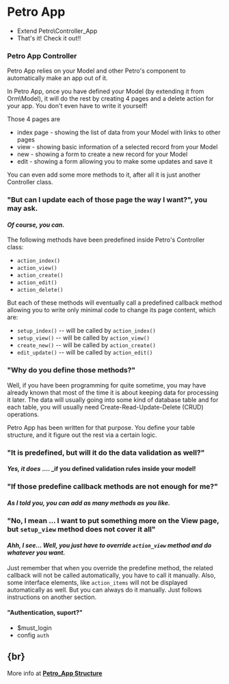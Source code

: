 # Petro App

- Extend Petro\Controller_App
- That's it! Check it out!!

### Petro App Controller

Petro App relies on your Model and other Petro's component to automatically make an app
out of it.

In Petro App, once you have defined your Model (by extending it from Orm\Model), it will do the rest by
creating 4 pages and a delete action for your app. You don't even have to write it yourself!

Those 4 pages are     

 - index page - showing the list of data from your Model with links to other pages
 - view - showing basic information of a selected record from your Model
 - new - showing a form to create a new record for your Model
 - edit - showing a form allowing you to make some updates and save it
 	

You can even add some more methods to it, after all it is just another Controller class.

### "But can I update each of those page the way I want?", you may ask. 

#### _Of course, you can._

The following methods have been predefined inside Petro's Controller class:

 - `action_index()`
 - `action_view()`
 - `action_create()`
 - `action_edit()`
 - `action_delete()`

But each of these methods will eventually call a predefined callback method allowing you
to write only minimal code to change its page content, which are:

 - `setup_index()` -- will be called by `action_index()`
 - `setup_view()` -- will be called by `action_view()`
 - `create_new()` -- will be called by `action_create()`
 - `edit_update()` -- will be called by `action_edit()`

 		
### "Why do you define those methods?"

Well, if you have been programming for quite sometime, you may have already known that most of the time it
is about keeping data for processing it later. The data will usually going into some kind of database table
and for each table, you will usually need Create-Read-Update-Delete (CRUD) operations.

Petro App has been written for that purpose. You define your table structure, and it figure out the rest
via a certain logic.

### "It is predefined, but will it do the data validation as well?"

#### _Yes, it does_ .... _if you defined validation rules inside your model!

### "If those predefine callback methods are not enough for me?"

#### _As I told you, you can add as many methods as you like._

### "No, I mean ... I want to put something more on the View page, but `setup_view` method does not cover it all"

#### _Ahh, I see... Well, you just have to override `action_view` method and do whatever you want._

Just remember that when you override the predefine method, the related callback will not be called automatically,
you have to call it manually. Also, some interface elements, like `action_items` will not be displayed automatically 
as well. But you can always do it manually. Just follows instructions on another section.

#### "Authentication, suport?"  
- $must_login  
- config `auth`  

{br}
-----
More info at [__Petro_App Structure__]({base_url}dashboard/petro_app_structure)
